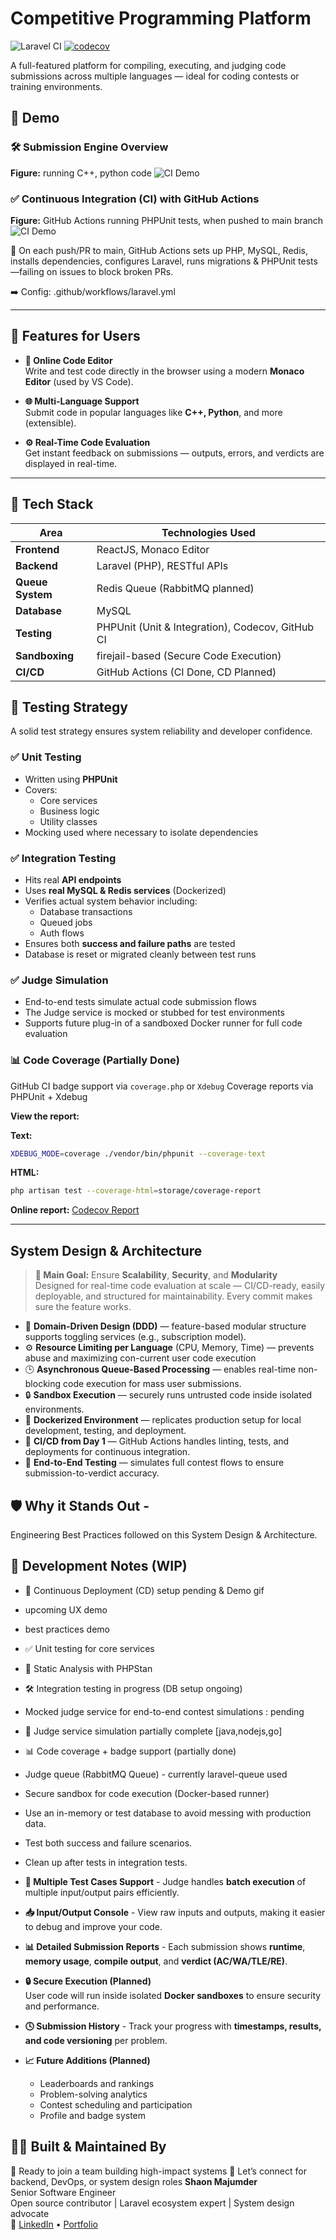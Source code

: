 # Competitive Programming Platform

![Laravel CI](https://github.com/ShaonMajumder/competitive-programming-platform/actions/workflows/laravel.yml/badge.svg)
[![codecov](https://codecov.io/gh/ShaonMajumder/competitive-programming-platform/branch/main/graph/badge.svg)](https://codecov.io/gh/ShaonMajumder/competitive-programming-platform)

A full-featured platform for compiling, executing, and judging code submissions across multiple languages — ideal for coding contests or training environments.

## 🚀 Demo

### 🛠️ Submission Engine Overview

**Figure:** running C++, python code
![CI Demo](screenshots/cp_2025-05-19%2012-25-57.gif)

### ✅ Continuous Integration (CI) with GitHub Actions

**Figure:** GitHub Actions running PHPUnit tests, when pushed to main branch
![CI Demo](screenshots/ci_2025-05-19%2012-25-57.gif)

🔄 On each push/PR to main, GitHub Actions sets up PHP, MySQL, Redis, installs dependencies, configures Laravel, runs migrations & PHPUnit tests—failing on issues to block broken PRs.

➡️ Config: .github/workflows/laravel.yml

---

## 🎯 Features for Users

-   **📝 Online Code Editor**  
    Write and test code directly in the browser using a modern **Monaco Editor** (used by VS Code).

-   **🌐 Multi-Language Support**  
    Submit code in popular languages like **C++, Python**, and more (extensible).

-   **⚙️ Real-Time Code Evaluation**  
    Get instant feedback on submissions — outputs, errors, and verdicts are displayed in real-time.

---

## 🧰 Tech Stack

| Area             | Technologies Used                                |
| ---------------- | ------------------------------------------------ |
| **Frontend**     | ReactJS, Monaco Editor                           |
| **Backend**      | Laravel (PHP), RESTful APIs                      |
| **Queue System** | Redis Queue (RabbitMQ planned)                   |
| **Database**     | MySQL                                            |
| **Testing**      | PHPUnit (Unit & Integration), Codecov, GitHub CI |
| **Sandboxing**   | firejail-based (Secure Code Execution)           |
| **CI/CD**        | GitHub Actions (CI Done, CD Planned)             |

## 🧪 Testing Strategy

A solid test strategy ensures system reliability and developer confidence.

### ✅ Unit Testing

-   Written using **PHPUnit**
-   Covers:
    -   Core services
    -   Business logic
    -   Utility classes
-   Mocking used where necessary to isolate dependencies

### ✅ Integration Testing

-   Hits real **API endpoints**
-   Uses **real MySQL & Redis services** (Dockerized)
-   Verifies actual system behavior including:
    -   Database transactions
    -   Queued jobs
    -   Auth flows
-   Ensures both **success and failure paths** are tested
-   Database is reset or migrated cleanly between test runs

### ✅ Judge Simulation

-   End-to-end tests simulate actual code submission flows
-   The Judge service is mocked or stubbed for test environments
-   Supports future plug-in of a sandboxed Docker runner for full code evaluation

### 📊 Code Coverage (Partially Done)

GitHub CI badge support via `coverage.php` or `Xdebug`
Coverage reports via PHPUnit + Xdebug

**View the report:**

**Text:**

```bash
XDEBUG_MODE=coverage ./vendor/bin/phpunit --coverage-text
```

**HTML:**

```bash
php artisan test --coverage-html=storage/coverage-report
```

**Online report:** [Codecov Report](https://app.codecov.io/gh/ShaonMajumder/competitive-programming-platform)

---

## System Design & Architecture

> **🎯 Main Goal:** Ensure **Scalability**, **Security**, and **Modularity**  
> Designed for real-time code evaluation at scale — CI/CD-ready, easily deployable, and structured for maintainability.
> Every commit makes sure the feature works.

-   🧩 **Domain-Driven Design (DDD)** — feature-based modular structure supports toggling services (e.g., subscription model).
-   ⚙️ **Resource Limiting per Language** (CPU, Memory, Time) — prevents abuse and maximizing con-current user code execution
-   🕒 **Asynchronous Queue-Based Processing** — enables real-time non-blocking code execution for mass user submissions.
-   🔒 **Sandbox Execution** — securely runs untrusted code inside isolated environments.
-   🐳 **Dockerized Environment** — replicates production setup for local development, testing, and deployment.
-   🚀 **CI/CD from Day 1** — GitHub Actions handles linting, tests, and deployments for continuous integration.
-   🧪 **End-to-End Testing** — simulates full contest flows to ensure submission-to-verdict accuracy.

## 🛡️ Why it Stands Out -

Engineering Best Practices followed on this System Design & Architecture.

## 🧠 Development Notes (WIP)

-   🚧 Continuous Deployment (CD) setup pending & Demo gif
-   upcoming UX demo
-   best practices demo
-   ✅ Unit testing for core services
-   🧹 Static Analysis with PHPStan
-   🛠️ Integration testing in progress (DB setup ongoing)
-   Mocked judge service for end-to-end contest simulations : pending
-   🔄 Judge service simulation partially complete [java,nodejs,go]
-   📊 Code coverage + badge support (partially done)
-   Judge queue (RabbitMQ Queue) - currently laravel-queue used
-   Secure sandbox for code execution (Docker-based runner)
-   Use an in-memory or test database to avoid messing with production data.
-   Test both success and failure scenarios.
-   Clean up after tests in integration tests.
-   **🔁 Multiple Test Cases Support** - Judge handles **batch execution** of multiple input/output pairs efficiently.
-   **📥 Input/Output Console** - View raw inputs and outputs, making it easier to debug and improve your code.
-   **📊 Detailed Submission Reports** - Each submission shows **runtime**, **memory usage**, **compile output**, and **verdict (AC/WA/TLE/RE)**.
-   **🔒 Secure Execution (Planned)**  
    User code will run inside isolated **Docker sandboxes** to ensure security and performance.
-   **🕓 Submission History** - Track your progress with **timestamps, results, and code versioning** per problem.

-   **📈 Future Additions (Planned)**
    -   Leaderboards and rankings
    -   Problem-solving analytics
    -   Contest scheduling and participation
    -   Profile and badge system

## 👨‍💻 Built & Maintained By

👔 Ready to join a team building high-impact systems
📨 Let’s connect for backend, DevOps, or system design roles
**Shaon Majumder**  
Senior Software Engineer  
Open source contributor | Laravel ecosystem expert | System design advocate  
🔗 [LinkedIn](https://linkedin.com/in/shaonmajumder) • [Portfolio](https://github.com/ShaonMajumder)
